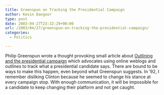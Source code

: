 ```yaml
---
title: Greenspun on Tracking the Presidential Campaign
author: Kevin Dangoor
type: post
date: 2003-04-27T23:32:29+00:00
url: /2003/04/27/greenspun-on-tracking-the-presidential-campaign/
categories:
  - Politics

---
```

Philip Greenspun wrote a thought provoking small article about [Outlining and the presidential campaign][1] which advocates using online weblogs and outlines to track what a presidential candidate says. There are bound to be ways to make this happen, even beyond what Greenspun suggests. In &#8217;92, I remember disliking Clinton because he seemed to change his stance at every campaign stop. With enough communication, it will be impossible for a candidate to keep changing their platform and not get caught.

 [1]: http://blogs.law.harvard.edu/philg/2003/04/26#a214 "Philip Greenspun's Weblog:"